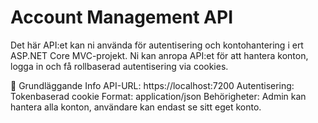 # Account Management API
Det här API:et kan ni använda för autentisering och kontohantering i ert ASP.NET Core MVC-projekt.
Ni kan anropa API:et för att hantera konton, logga in och få rollbaserad autentisering via cookies.

📍 Grundläggande Info
API-URL: https://localhost:7200
Autentisering: Tokenbaserad cookie
Format: application/json
Behörigheter: Admin kan hantera alla konton, användare kan endast se sitt eget konto.
